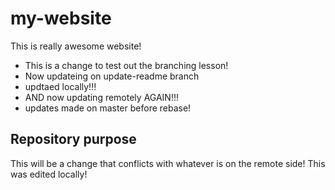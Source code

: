 # my-website
This is really awesome website!
* This is a change to test out the branching lesson! 
* Now updateing on update-readme branch
* updtaed locally!!!
* AND now updating remotely AGAIN!!!
* updates made on master before rebase! 
## Repository purpose
This will be a change that conflicts with whatever is on the remote side! 
This was edited locally! 

